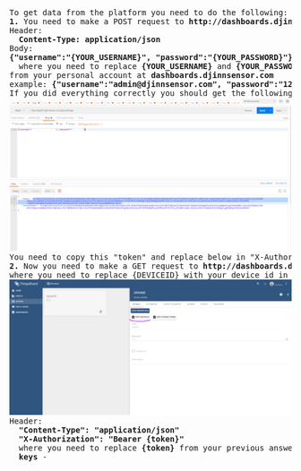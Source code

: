 <pre>
To get data from the platform you need to do the following:
<b>1.</b> You need to make a POST request to <b>http://dashboards.djinnsensor.com/api/auth/login</b>
Header: 
  <b>Content-Type: application/json</b>
Body: 
<b>{"username":"{YOUR_USERNAME}", "password":"{YOUR_PASSWORD}"}</b>
  where you need to replace <b>{YOUR_USERNAME}</b> and <b>{YOUR_PASSWORD}</b> with your username and password 
from your personal account at <b>dashboards.djinnsensor.com</b>
example: <b>{"username":"admin@djinnsensor.com", "password":"12345678"}</b>
If you did everything correctly you should get the following answer:
<img src="img/auth.jpg"/>
You need to copy this "token" and replace below in "X-Authorization".
<b>2.</b> Now you need to make a GET request to <b>http://dashboards.djinnsensor.com/api/plugins/telemetry/DEVICE/{DEVICEID}/values/timeseries?keys=Temperature,Humidity&startTs=0000000000000&endTs=9999999999999&limit=500</b>
where you need to replace {DEVICEID} with your device id in your personal account, screen below:
<img src="img/screen.jpg"/>
Header: 
  <b>"Content-Type": "application/json"</b>
  <b>"X-Authorization": "Bearer {token}"</b>
  where you need to replace <b>{token}</b> from your previous answer to post request.
  <b>keys</b> -  
</pre>
